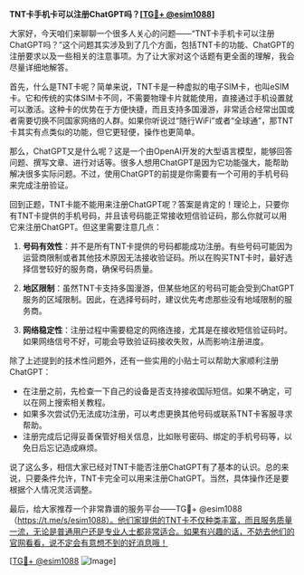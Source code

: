 **TNT卡手机卡可以注册ChatGPT吗？[[TG💪+ @esim1088](https://t.me/s/esim1088)]**

大家好，今天咱们来聊聊一个很多人关心的问题——“TNT卡手机卡可以注册ChatGPT吗？”这个问题其实涉及到了几个方面，包括TNT卡的功能、ChatGPT的注册要求以及一些相关的注意事项。为了让大家对这个话题有更全面的理解，我会尽量详细地解答。

首先，什么是TNT卡呢？简单来说，TNT卡是一种虚拟的电子SIM卡，也叫eSIM卡。它和传统的实体SIM卡不同，不需要物理卡片就能使用，直接通过手机设置就可以激活。这种卡的优势在于方便快捷，而且支持多国漫游，非常适合经常出国或者需要切换不同国家网络的人群。如果你听说过“随行WiFi”或者“全球通”，那TNT卡其实有点类似的功能，但它更轻便，操作也更简单。

那么，ChatGPT又是什么呢？这是一个由OpenAI开发的大型语言模型，能够回答问题、撰写文章、进行对话等。很多人想用ChatGPT是因为它功能强大，能帮助解决很多实际问题。不过，使用ChatGPT的前提是你需要有一个可用的手机号码来完成注册验证。

回到正题，TNT卡能不能用来注册ChatGPT呢？答案是肯定的！理论上，只要你有TNT卡提供的手机号码，并且该号码能正常接收短信验证码，那么你就可以用它来注册ChatGPT。但这里需要注意几点：

1. **号码有效性**：并不是所有TNT卡提供的号码都能成功注册。有些号码可能因为运营商限制或者其他技术原因无法接收验证码。所以在购买TNT卡时，最好选择信誉较好的服务商，确保号码质量。

2. **地区限制**：虽然TNT卡支持多国漫游，但某些地区的号码可能会受到ChatGPT服务的区域限制。因此，在选择号码时，建议优先考虑那些没有地域限制的服务商。

3. **网络稳定性**：注册过程中需要稳定的网络连接，尤其是在接收短信验证码时。如果网络信号不好，可能会导致验证码接收失败，从而影响注册进度。

除了上述提到的技术性问题外，还有一些实用的小贴士可以帮助大家顺利注册ChatGPT：

- 在注册之前，先检查一下自己的设备是否支持接收国际短信。如果不确定，可以在网上搜索相关教程。
- 如果多次尝试仍无法成功注册，可以考虑更换其他号码或联系TNT卡客服寻求帮助。
- 注册完成后记得妥善保管好相关信息，比如账号密码、绑定的手机号码等，以免日后忘记造成麻烦。

说了这么多，相信大家已经对TNT卡能否注册ChatGPT有了基本的认识。总的来说，只要条件允许，TNT卡完全可以用来注册ChatGPT。当然，具体操作还是要根据个人情况灵活调整。

最后，给大家推荐一个非常靠谱的服务平台——TG💪+ @esim1088（https://t.me/s/esim1088）。他们家提供的TNT卡不仅种类丰富，而且服务质量一流，无论是普通用户还是专业人士都非常适合。如果有兴趣的话，不妨去他们的官网看看，说不定会有意想不到的好消息哦！

[[TG💪+ @esim1088](https://t.me/s/esim1088) ![Image](https://i.postimg.cc/4NQfJmqS/Snipaste-2025-05-13-00-14-12.png)]